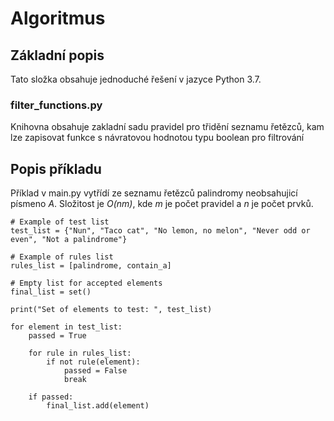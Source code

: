 # Algoritmus

## Základní popis
 Tato složka obsahuje jednoduché řešení v jazyce Python 3.7.
 
### filter_functions.py 
 Knihovna  obsahuje zakladní sadu pravidel pro třidění seznamu řetězců, kam lze zapisovat funkce s návratovou hodnotou typu boolean pro filtrování

## Popis příkladu
 Příklad v main.py vytřídí ze seznamu řetězců palindromy neobsahujicí písmeno *A*. Složitost je *O(nm)*, kde *m* je počet pravidel a *n* je počet prvků.
```
# Example of test list
test_list = {"Nun", "Taco cat", "No lemon, no melon", "Never odd or even", "Not a palindrome"}

# Example of rules list
rules_list = [palindrome, contain_a]

# Empty list for accepted elements
final_list = set()

print("Set of elements to test: ", test_list)

for element in test_list:
    passed = True

    for rule in rules_list:
        if not rule(element):
            passed = False
            break

    if passed:
        final_list.add(element)
```
